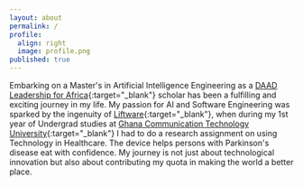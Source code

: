 ```yaml
---
layout: about
permalink: /
profile:
  align: right
  image: profile.png
published: true
---
```


Embarking on a Master's in Artificial Intelligence Engineering as a [DAAD Leadership for Africa](https://www.daad.de/en/the-daad/what-we-do/sustainable-development/funding-programmes/funding-programmes-for-students-a-z/leadership-for-africa/){:target="_blank"} scholar has been a fulfilling and exciting journey in my life. My passion for AI and Software Engineering was sparked by the ingenuity of [Liftware](https://www.liftware.com/){:target="_blank"}, when during my 1st year of Undergrad studies at [Ghana Communication Technology University](https://site.gctu.edu.gh/){:target="_blank"} I had to do a research assignment on using Technology in Healthcare. The device helps persons with Parkinson's disease eat with confidence. My journey is not just about technological innovation but also about contributing my quota in making the world a better place.